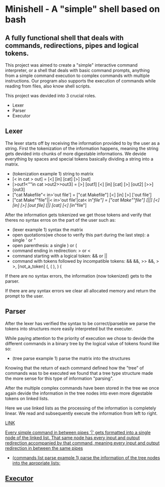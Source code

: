 # Minishell - A "simple" shell based on bash

## A fully functional shell that deals with commands, redirections, pipes and logical tokens.

This project was aimed to create a "simple" interactive command interpreter, or a shell that deals with basic command prompts, anything from a simple command execution to complex commands with multiple instructions.
Our program also supports the execution of commands while reading from files, also know shell scripts.

This project was devided into 3 crucial roles.

* Lexer
* Parser
* Executor

## Lexer

The lexer starts off by receiving the information provided to by the user as a string. First the tokenization of the information happens, meaning the string gets devided into chunks of more digestable informations. We devide everything by spaces and special tokens basically dividing a string into a matrix.

* (tokenization example 1) string to matrix
* [< in cat > out] = [<] [in] [cat] [>] [out]
* [>out1<""in cat >out2>>out3] = [>] [out1] [<] [in] [cat] [>] [out2] [>>] [out3]
* ["cat Makefile"< in>'out file'] = ["cat Makefile"] [<] [in] [>] ['out file']
* ["cat Make""file"||< in>'out file'|cat< in"_file"] = ["cat Make""file"] [||] [<] [in] [>] [out file] [|] [cat] [<] [in_"file"]


After the information gets tokenized we get those tokens and verify that theres no syntax erros on the part of the user such as:

* (lexer example 1) syntax the matrix
* open quotations(we chose to verify this part during the last step): a single ' or "
* open parenthesis: a single ) or (
* command ending in redirection: > or <
* command starting with a logical token: && or ||
* command with tokens followed by incompatible tokens: && &&, >> &&, > >, [not_a_token] (, ( ), ) (


If there are no syntax errors, the information (now tokenized) gets to the parser.

If there are any syntax errors we clear all allocated memory and return the prompt to the user.

## Parser

After the lexer has verified the syntax to be correct/parseble we parse the tokens into structures more easily interpreted but the executer.

While paying attention to the priority of execution we chose to devide the different commands in a binary tree by the logical value of tokens found like so:

* (tree parse example 1) parse the matrix into the structures

Knowing that the return of each command defined how the "tree" of commands was to be executed we found that a tree type structure made the more sense for this type of information "parsing". 
            <!-- define complex command -->
            
After the multiple complex commands have been stored in the tree we once again devide the information in the tree nodes into even more digestable tokens on linked lists.

Here we use linked lists as the processing of the information is completely linear. We read and subsequently execute the information from left to right.
            <!-- define complex command -->

<a href="https://www.youtube.com/watch?v=E6NO0rgFub4"
target = "_blank">
LINK

Every simple command in between pipes '|' gets formatted into a single node of the linked list.
That same node has every input and output redirection accompanied by that command, meaning every input and output redirection in between the same pipes

* (commands list parse example 1) parse the information of the tree nodes into the apropriate lists;

## Executor

